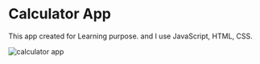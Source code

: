 # Calculator App

This app created for Learning purpose. and I use JavaScript, HTML, CSS.

![calculator app]("./calculator_app.png")
